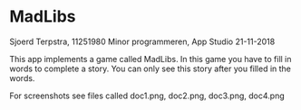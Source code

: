 # MadLibs

Sjoerd Terpstra, 11251980
Minor programmeren, App Studio
21-11-2018

This app implements a game called MadLibs. In this game you have to fill in words to complete a story. 
You can only see this story after you filled in the words.

For screenshots see files called doc1.png, doc2.png, doc3.png, doc4.png

